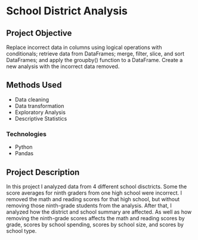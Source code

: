 # School District Analysis

## Project Objective 
Replace incorrect data in columns using logical operations with conditionals; retrieve data from DataFrames; merge, filter, slice, and sort DataFrames; and apply the groupby() function to a DataFrame. Create a new analysis with the incorrect data removed.

## Methods Used 
- Data cleaning 
- Data transformation 
- Exploratory Analysis 
- Descriptive Statistics 

### Technologies 
- Python
- Pandas

## Project Description 
In this project I analyzed data from 4 different school disctricts. Some the score averages for ninth graders from one high school were incorrect. I removed the math and reading scores for that high school, but without removing those ninth-grade students from the analysis. After that, I analyzed how the district and school summary are affected. As well as how removing the ninth-grade scores affects the math and reading scores by grade, scores by school spending, scores by school size, and scores by school type.
